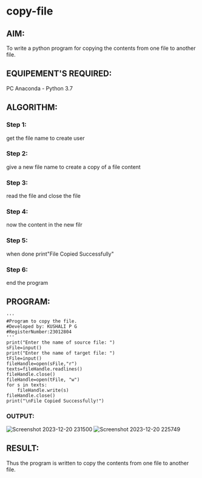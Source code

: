 # copy-file
## AIM:
To write a python program for copying the contents from one file to another file.
## EQUIPEMENT'S REQUIRED: 
PC
Anaconda - Python 3.7
## ALGORITHM: 
### Step 1:
get the file name to create user 
### Step 2: 
 give a new file name to create a copy of a file content
### Step 3: 
read the file and close the file
### Step 4:  
now the content in the new filr
### Step 5: 
when done print"File Copied Successfully"
### Step 6: 
end the program
## PROGRAM:
```
'''
#Program to copy the file.
#Developed by: KUSHALI P G
#RegisterNumber:23012804
'''
print("Enter the name of source file: ")
sFile=input()
print("Enter the name of target file: ")
tFile=input()
fileHandle=open(sFile,"r")
texts=fileHandle.readlines()
fileHandle.close()
fileHandle=open(tFile, "w")
for s in texts:
    fileHandle.write(s)
fileHandle.close()
print("\nFile Copied Successfully!")
```

### OUTPUT:
![Screenshot 2023-12-20 231500](https://github.com/KUSHALI104/copy-file/assets/150231135/b1469693-5c43-46ce-ab5a-a88efb1aa365)
![Screenshot 2023-12-20 225749](https://github.com/KUSHALI104/copy-file/assets/150231135/acde19b5-ecd5-479d-a9e6-09a10b5403f3)
## RESULT:
Thus the program is written to copy the contents from one file to another file.
